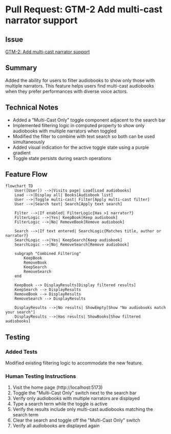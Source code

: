 # Pull Request: GTM-2 Add multi-cast narrator support

## Issue
[GTM-2: Add multi-cast narrator support](https://linear.app/sourcegraph/issue/GTM-2/add-multi-cast-narrator-support)

## Summary
Added the ability for users to filter audiobooks to show only those with multiple narrators. This feature helps users find multi-cast audiobooks when they prefer performances with diverse voice actors.

## Technical Notes
- Added a "Multi-Cast Only" toggle component adjacent to the search bar
- Implemented filtering logic in computed property to show only audiobooks with multiple narrators when toggled
- Modified the filter to combine with text search so both can be used simultaneously 
- Added visual indication for the active toggle state using a purple gradient 
- Toggle state persists during search operations

## Feature Flow
```mermaid
flowchart TD
    User([User]) -->|Visits page| Load[Load audiobooks]
    Load -->|Display all| Books[Audiobook list]
    User -->|Toggle multi-cast| Filter[Apply multi-cast filter]
    User -->|Search text| Search[Apply text search]
    
    Filter -->|If enabled| FilterLogic{Has >1 narrator?}
    FilterLogic -->|Yes| KeepBook[Keep audiobook]
    FilterLogic -->|No| RemoveBook[Remove audiobook]
    
    Search -->|If text entered| SearchLogic{Matches title, author or narrator?}
    SearchLogic -->|Yes| KeepSearch[Keep audiobook]
    SearchLogic -->|No| RemoveSearch[Remove audiobook]
    
    subgraph "Combined Filtering"
        KeepBook
        RemoveBook
        KeepSearch
        RemoveSearch
    end
    
    KeepBook --> DisplayResults[Display filtered results]
    KeepSearch --> DisplayResults
    RemoveBook --> DisplayResults
    RemoveSearch --> DisplayResults
    
    DisplayResults -->|No results| ShowEmpty[Show "No audiobooks match your search"]
    DisplayResults -->|Has results| ShowBooks[Show filtered audiobooks]
```

## Testing
### Added Tests
Modified existing filtering logic to accommodate the new feature.

### Human Testing Instructions
1. Visit the home page (http://localhost:5173)
2. Toggle the "Multi-Cast Only" switch next to the search bar
3. Verify only audiobooks with multiple narrators are displayed
4. Type a search term while the toggle is active
5. Verify the results include only multi-cast audiobooks matching the search term
6. Clear the search and toggle off the "Multi-Cast Only" switch
7. Verify all audiobooks are displayed again
